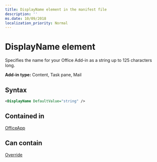 ```yaml
---
title: DisplayName element in the manifest file
description: ''
ms.date: 10/09/2018
localization_priority: Normal
---
```


# DisplayName element

Specifies the name for your Office Add-in as a string up to 125 characters long.

**Add-in type:** Content, Task pane, Mail

## Syntax

```XML
<DisplayName DefaultValue="string" />
```

## Contained in

[OfficeApp](officeapp.md)


## Can contain

[Override](override.md)

